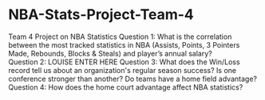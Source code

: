# NBA-Stats-Project-Team-4
Team 4 Project on NBA Statistics
Question 1: What is the correlation between the most tracked statistics in NBA (Assists, Points, 3 Pointers Made, Rebounds, Blocks & Steals) and player’s annual salary?  
Question 2: LOUISE ENTER HERE
Question 3: What does the Win/Loss record tell us about an organization's regular season success? Is one conference stronger than another? Do teams have a home field advantage?
Question 4: How does the home court advantage affect NBA statistics?
